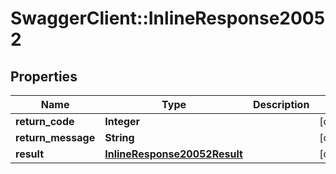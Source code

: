 # SwaggerClient::InlineResponse20052

## Properties
Name | Type | Description | Notes
------------ | ------------- | ------------- | -------------
**return_code** | **Integer** |  | [optional] 
**return_message** | **String** |  | [optional] 
**result** | [**InlineResponse20052Result**](InlineResponse20052Result.md) |  | [optional] 


